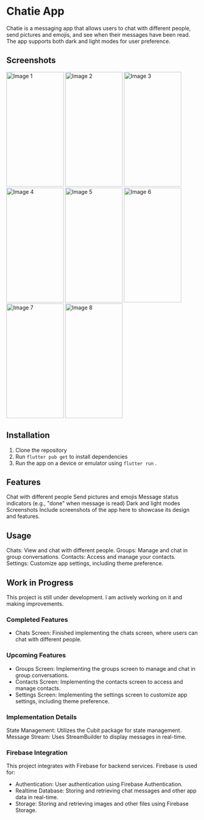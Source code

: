 # Chatie App
Chatie is a messaging app that allows users to chat with different people, send pictures and emojis, and see when their messages have been read. The app supports both dark and light modes for user preference.

## Screenshots

<img src="https://github.com/moelhewehy7/booksage/assets/130074772/4be60df6-85cb-470b-9f4b-aac5133a8f21" alt="Image 1" height="300" width="150">
<img src="https://github.com/moelhewehy7/booksage/assets/130074772/99dbefbf-525c-41ed-a7b7-005b5b1ce140" alt="Image 2" height="300" width="150">
<img src="https://github.com/moelhewehy7/booksage/assets/130074772/75b28cd4-3ad4-4a80-8382-f9038aef8377" alt="Image 3" height="300" width="150">
<img src="https://github.com/moelhewehy7/booksage/assets/130074772/bafb348e-27b6-4abb-b8c8-2b3fffa69b2a" alt="Image 4" height="300" width="150">
<img src="https://github.com/moelhewehy7/booksage/assets/130074772/b6230c0c-8e1b-40a5-81fd-d46764722d8c" alt="Image 5" height="300" width="150">
<img src="https://github.com/moelhewehy7/booksage/assets/130074772/8e645a44-4bc2-40d2-932a-ac7df5ecd6fc" alt="Image 6" height="300" width="150">
<img src="https://github.com/moelhewehy7/booksage/assets/130074772/aa2ad575-fba0-47ff-a1d1-638635340a7e" alt="Image 7" height="300" width="150">
<img src="https://github.com/moelhewehy7/booksage/assets/130074772/8fd007b8-dacc-4711-918c-05b80cad437b" alt="Image 8" height="300" width="150">


## Installation

1. Clone the repository 
2. Run `flutter pub get` to install dependencies
3. Run the app on a device or emulator using `flutter run` .


## Features
Chat with different people
Send pictures and emojis
Message status indicators (e.g., "done" when message is read)
Dark and light modes
Screenshots
Include screenshots of the app here to showcase its design and features.

## Usage
Chats: View and chat with different people.
Groups: Manage and chat in group conversations.
Contacts: Access and manage your contacts.
Settings: Customize app settings, including theme preference.

## Work in Progress

This project is still under development. I am actively working on it and making improvements. 

### Completed Features
- Chats Screen: Finished implementing the chats screen, where users can chat with different people.

### Upcoming Features
- Groups Screen: Implementing the groups screen to manage and chat in group conversations.
- Contacts Screen: Implementing the contacts screen to access and manage contacts.
- Settings Screen: Implementing the settings screen to customize app settings, including theme preference.

### Implementation Details
State Management: Utilizes the Cubit package for state management.
Message Stream: Uses StreamBuilder to display messages in real-time.

### Firebase Integration

This project integrates with Firebase for backend services. Firebase is used for:
- Authentication: User authentication using Firebase Authentication.
- Realtime Database: Storing and retrieving chat messages and other app data in real-time.
- Storage: Storing and retrieving images and other files using Firebase Storage.

